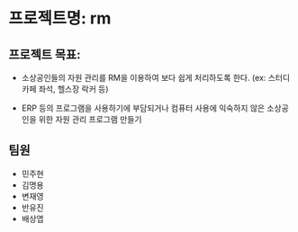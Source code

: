 # 프로젝트명: rm

## 프로젝트 목표:
- 소상공인들의 자원 관리를 RM을 이용하여 보다 쉽게 처리하도록 한다.
(ex: 스터디 카페 좌석, 헬스장 락커 등)

- ERP 등의 프로그램을 사용하기에 부담되거나 컴퓨터 사용에 익숙하지 않은 소상공인을 위한 자원 관리 프로그램 만들기

## 팀원 
 - 민주현
 - 김명용
 - 변재영
 - 반유진
 - 배상엽
